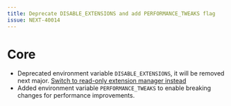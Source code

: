 ```yaml
---
title: Deprecate DISABLE_EXTENSIONS and add PERFORMANCE_TWEAKS flag
issue: NEXT-40014
---
```


# Core

* Deprecated environment variable `DISABLE_EXTENSIONS`, it will be removed next major. [Switch to read-only extension manager instead](https://developer.cicada.com/docs/guides/hosting/installation-updates/extension-managment.html#configuring-extension-manager-to-read-only-in-admin)
* Added environment variable `PERFORMANCE_TWEAKS` to enable breaking changes for performance improvements.
